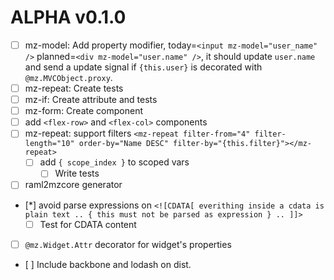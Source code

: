 ALPHA v0.1.0
=====

- [ ] mz-model: Add property modifier, today=`<input mz-model="user_name" />` planned=`<div mz-model="user.name" />`, it should update `user.name` and send a update signal if `{this.user}` is decorated with `@mz.MVCObject.proxy`.  
- [ ] mz-repeat: Create tests  
- [ ] mz-if: Create attribute and tests
- [ ] mz-form: Create component
- [ ] add `<flex-row>` and `<flex-col>` components 
- [ ] mz-repeat: support filters `<mz-repeat filter-from="4" filter-length="10" order-by="Name DESC" filter-by="{this.filter}"></mz-repeat>`
    - [ ] add `{ scope_index }` to scoped vars 
        - [ ] Write tests
- [ ] raml2mzcore generator
- [*] avoid parse expressions on `<![CDATA[ everithing inside a cdata is plain text .. { this must not be parsed as expression } .. ]]>`
    - [ ] Test for CDATA content
- [ ] `@mz.Widget.Attr` decorator for widget's properties
- [ ] Include backbone and lodash on dist.